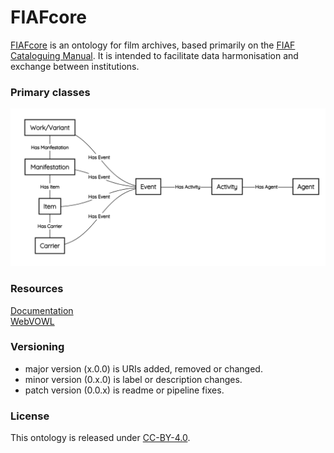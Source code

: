 # FIAFcore

[FIAFcore](https://fiafcore.org/) is an ontology for film archives, based primarily on the [FIAF Cataloguing Manual](https://www.fiafnet.org/pages/E-Resources/Cataloguing-Manual.html). It is intended to facilitate data harmonisation and exchange between institutions.

### Primary classes

![''](https://raw.githubusercontent.com/FIAF/FIAFcore-docs/a9906da62aa77949984b50befeceae73f0b0a238/primary_class_diagram.png)

### Resources

[Documentation](https://fiafcore.org/)      
[WebVOWL](https://service.tib.eu/webvowl/#iri=https://raw.githubusercontent.com/FIAF/FIAFcore/main/FIAFcore.ttl)

### Versioning

-   major version (x.0.0) is URIs added, removed or changed.
-   minor version (0.x.0) is label or description changes.
-   patch version (0.0.x) is readme or pipeline fixes.

### License

This ontology is released under [CC-BY-4.0](https://creativecommons.org/licenses/by/4.0/legalcode).


